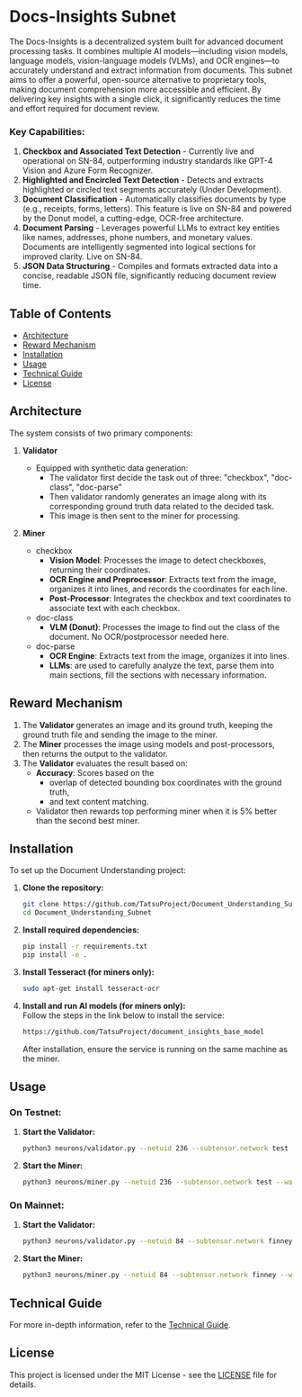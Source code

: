 
# Docs-Insights Subnet 

The Docs-Insights is a decentralized system built for advanced document processing tasks. It combines multiple AI models—including vision models, language models, vision-language models (VLMs), and OCR engines—to accurately understand and extract information from documents. This subnet aims to offer a powerful, open-source alternative to proprietary tools, making document comprehension more accessible and efficient. By delivering key insights with a single click, it significantly reduces the time and effort required for document review.

### Key Capabilities:
1. **Checkbox and Associated Text Detection** - Currently live and operational on SN-84, outperforming industry standards like GPT-4 Vision and Azure Form Recognizer.
2. **Highlighted and Encircled Text Detection** - Detects and extracts highlighted or circled text segments accurately (Under Development).
3. **Document Classification** - Automatically classifies documents by type (e.g., receipts, forms, letters). This feature is live on SN-84 and powered by the Donut model, a cutting-edge, OCR-free architecture.
4. **Document Parsing** - Leverages powerful LLMs to extract key entities like names, addresses, phone numbers, and monetary values. Documents are intelligently segmented into logical sections for improved clarity. Live on SN-84.
5. **JSON Data Structuring** - Compiles and formats extracted data into a concise, readable JSON file, significantly reducing document review time.


## Table of Contents

- [Architecture](#architecture)
- [Reward Mechanism](#reward-mechanism)
- [Installation](#installation)
- [Usage](#usage)
- [Technical Guide](#technical-guide)
- [License](#license)

## Architecture

The system consists of two primary components:

1. **Validator**
   - Equipped with synthetic data generation:
     - The validator first decide the task out of three: "checkbox", "doc-class", "doc-parse" 
     - Then validator randomly generates an image along with its corresponding ground truth data related to the decided task.
     - This image is then sent to the miner for processing.

2. **Miner**
   - checkbox
      - **Vision Model**: Processes the image to detect checkboxes, returning their coordinates.
      - **OCR Engine and Preprocessor**: Extracts text from the image, organizes it into lines, and records the coordinates for each line.
      - **Post-Processor**: Integrates the checkbox and text coordinates to associate text with each checkbox.
   - doc-class
      - **VLM (Donut)**: Processes the image to find out the class of the document. No OCR/postprocessor needed here.
   - doc-parse
      - **OCR Engine**: Extracts text from the image, organizes it into lines.
      - **LLMs**: are used to carefully analyze the text, parse them into main sections, fill the sections with necessary information.

## Reward Mechanism

1. The **Validator** generates an image and its ground truth, keeping the ground truth file and sending the image to the miner.
2. The **Miner** processes the image using models and post-processors, then returns the output to the validator.
3. The **Validator** evaluates the result based on:
   - **Accuracy**: Scores based on the
      - overlap of detected bounding box coordinates with the ground truth,
      - and text content matching.
   - Validator then rewards top performing miner when it is 5% better than the second best miner.

## Installation

To set up the Document Understanding project:

1. **Clone the repository:**
   ```bash
   git clone https://github.com/TatsuProject/Document_Understanding_Subnet.git
   cd Document_Understanding_Subnet
   ```

2. **Install required dependencies:**
   ```bash
   pip install -r requirements.txt
   pip install -e .
   ```

3. **Install Tesseract (for miners only):**
   ```bash
   sudo apt-get install tesseract-ocr
   ```

4. **Install and run AI models (for miners only):**  
   Follow the steps in the link below to install the service:  
   ```bash
   https://github.com/TatsuProject/document_insights_base_model 
   ```
   After installation, ensure the service is running on the same machine as the miner.

## Usage

### On Testnet:

1. **Start the Validator:**
   ```bash
   python3 neurons/validator.py --netuid 236 --subtensor.network test --wallet.name validator --wallet.hotkey default --logging.debug 
   ```

2. **Start the Miner:**
   ```bash
   python3 neurons/miner.py --netuid 236 --subtensor.network test --wallet.name miner --wallet.hotkey default --logging.debug 
   ```

### On Mainnet:

1. **Start the Validator:**
   ```bash
   python3 neurons/validator.py --netuid 84 --subtensor.network finney --wallet.name validator --wallet.hotkey default --logging.debug 
   ```

2. **Start the Miner:**
   ```bash
   python3 neurons/miner.py --netuid 84 --subtensor.network finney --wallet.name miner --wallet.hotkey default --logging.debug 
   ```


## Technical Guide

For more in-depth information, refer to the [Technical Guide](docs/Technical_Guide.md).

## License

This project is licensed under the MIT License - see the [LICENSE](LICENSE) file for details.
